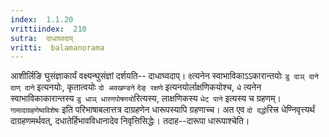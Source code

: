 ```yaml
---
index:  1.1.20
vrittiindex:  210
sutra:  दाधाघ्वदाप्
vritti:  balamanorama 
---
```


आशीर्लिङि घुसंज्ञाकार्यं वक्ष्यन्घुसंज्ञां दर्शयति-- दाधाघ्वदाप्। `दे`त्यनेन स्वाभाविकाऽऽकारान्तयोः `डु दाञ् दाने` `दाण् दाने` इत्यनयोः, कृतात्वयोः `दो अवखण्डने` `देङ् रक्षणे` इत्यनयोर्लाक्षणिकयोश्च, `धे` त्यनेन स्वाभाविकाकारान्तस्य `डु धाञ् धारणपोषणयो`रित्यस्य, लाक्षणिकस्य `धेट् पाने` इत्यस्य च ग्रहणम्। `गामादाग्रहणेष्वविशेषः` इति परिभाषाबलात्तत्र दाग्रहणेन धारूपस्यापि ग्रहणाच्च। अत एव `दो दद्धो`रित्त्र धेण्निवृत्त्यर्थं दाग्रहणमर्थवत्, दधातेर्हिभावविधानादेव निवृत्तिसिद्धेः। तदाह--दारूपा धारूपाश्चेति।

